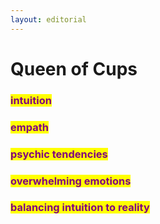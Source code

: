 ```yaml
---
layout: editorial
---
```


# Queen of Cups

### <mark style="color:purple;"></mark>

### <mark style="color:purple;">intuition</mark>&#x20;

### <mark style="color:purple;">empath</mark>

### <mark style="color:purple;">psychic tendencies</mark>

### <mark style="color:purple;">overwhelming emotions</mark>

### <mark style="color:purple;">balancing intuition to reality</mark>

<mark style="color:purple;"></mark>
